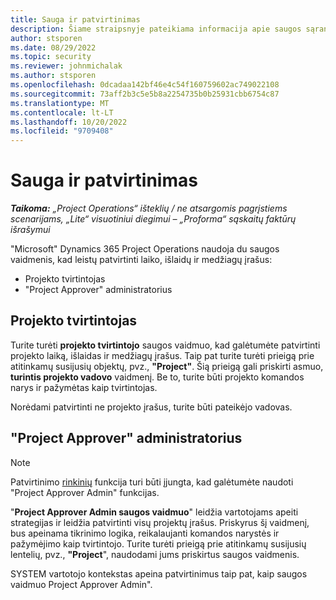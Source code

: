 ```yaml
---
title: Sauga ir patvirtinimas
description: Šiame straipsnyje pateikiama informacija apie saugos sąranką dirbant su patvirtinimais "Microsoft"Dynamics 365 Project Operations.
author: stsporen
ms.date: 08/29/2022
ms.topic: security
ms.reviewer: johnmichalak
ms.author: stsporen
ms.openlocfilehash: 0dcadaa142bf46e4c54f160759602ac749022108
ms.sourcegitcommit: 73aff2b3c5e5b8a2254735b0b25931cbb6754c87
ms.translationtype: MT
ms.contentlocale: lt-LT
ms.lasthandoff: 10/20/2022
ms.locfileid: "9709408"
---
```

# <a name="security-and-approvals"></a>Sauga ir patvirtinimas

_**Taikoma:** „Project Operations“ išteklių / ne atsargomis pagrįstiems scenarijams, „Lite“ visuotiniui diegimui – „Proforma“ sąskaitų faktūrų išrašymui_

"Microsoft" Dynamics 365 Project Operations naudoja du saugos vaidmenis, kad leistų patvirtinti laiko, išlaidų ir medžiagų įrašus:

- Projekto tvirtintojas
- "Project Approver" administratorius

## <a name="project-approver"></a>Projekto tvirtintojas

Turite turėti **projekto tvirtintojo** saugos vaidmuo, kad galėtumėte patvirtinti projekto laiką, išlaidas ir medžiagų įrašus. Taip pat turite turėti prieigą prie atitinkamų susijusių objektų, pvz., **"Project"**. Šią prieigą gali priskirti asmuo, **turintis projekto vadovo** vaidmenį. Be to, turite būti projekto komandos narys ir pažymėtas kaip tvirtintojas.

Norėdami patvirtinti ne projekto įrašus, turite būti pateikėjo vadovas.

## <a name="project-approver-admin"></a>"Project Approver" administratorius

> [!NOTE]
> Patvirtinimo [rinkinių](approval-sets.md) funkcija turi būti įjungta, kad galėtumėte naudoti "Project Approver Admin" funkcijas.

"**Project Approver Admin saugos vaidmuo**" leidžia vartotojams apeiti strategijas ir leidžia patvirtinti visų projektų įrašus. Priskyrus šį vaidmenį, bus apeinama tikrinimo logika, reikalaujanti komandos narystės ir pažymėjimo kaip tvirtintojo. Turite turėti prieigą prie atitinkamų susijusių lentelių, pvz., **"Project**", naudodami jums priskirtus saugos vaidmenis.

SYSTEM vartotojo kontekstas apeina patvirtinimus taip pat, kaip saugos vaidmuo Project Approver Admin".
